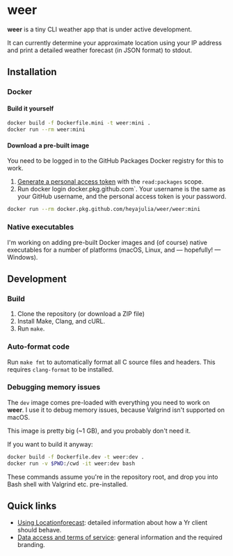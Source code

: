 # weer

**weer** is a tiny CLI weather app that is under active development.

It can currently determine your approximate location using your IP address and
print a detailed weather forecast (in JSON format) to stdout.

## Installation

### Docker

#### Build it yourself

```bash
docker build -f Dockerfile.mini -t weer:mini .
docker run --rm weer:mini
```

#### Download a pre-built image

You need to be logged in to the GitHub Packages Docker registry for this to
work.

1. [Generate a personal access token][pat] with the `read:packages` scope.
2. Run docker login docker.pkg.github.com`. Your username is the same as your
   GitHub username, and the personal access token is your password.

```bash
docker run --rm docker.pkg.github.com/heyajulia/weer/weer:mini
```

### Native executables

I'm working on adding pre-built Docker images and (of course) native executables
for a number of platforms (macOS, Linux, and — hopefully! — Windows).

## Development

### Build

1. Clone the repository (or download a ZIP file)
2. Install Make, Clang, and cURL.
3. Run `make`.

### Auto-format code

Run `make fmt` to automatically format all C source files and headers. This
requires `clang-format` to be installed.

### Debugging memory issues

The `dev` image comes pre-loaded with everything you need to work on
**weer**. I use it to debug memory issues, because Valgrind isn't supported on
macOS.

This image is pretty big (~1 GB), and you probably don't need it.

If you want to build it anyway:

```bash
docker build -f Dockerfile.dev -t weer:dev .
docker run -v $PWD:/cwd -it weer:dev bash
```

These commands assume you're in the repository root, and drop you into Bash
shell with Valgrind etc. pre-installed.

## Quick links

- [Using Locationforecast][lf]: detailed information about how a Yr client
  should behave.
- [Data access and terms of service][tos]: general information and the required
  branding.

[pat]: https://github.com/settings/tokens/new
[lf]: https://developer.yr.no/doc/locationforecast/HowTO/
[tos]: https://hjelp.yr.no/hc/en-us/articles/360001946134-Data-access-and-terms-of-service
